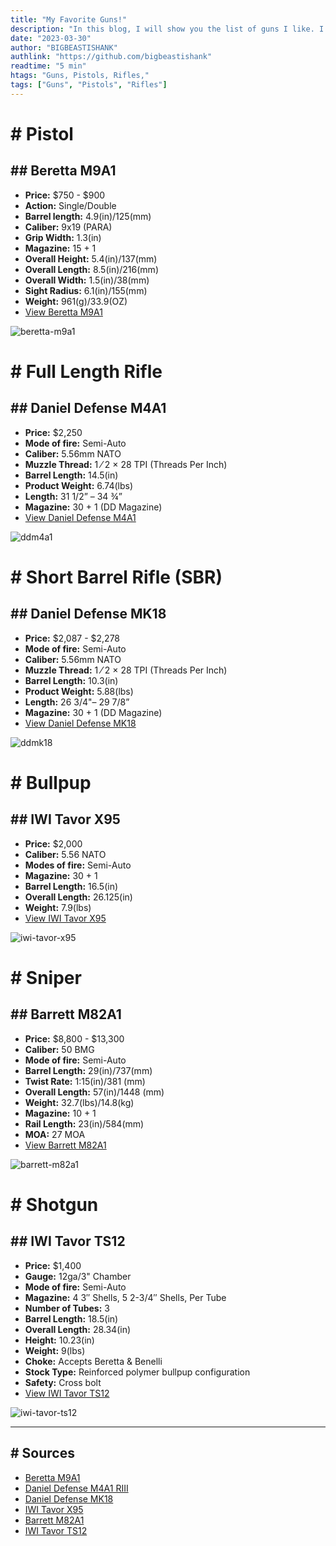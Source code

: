 ```yaml
---
title: "My Favorite Guns!"
description: "In this blog, I will show you the list of guns I like. I have different guns in different categories like bullpups, rifles, pistols, etc. You will get to know all the details of that gun in the blog itself."
date: "2023-03-30"
author: "BIGBEASTISHANK"
authlink: "https://github.com/bigbeastishank"
readtime: "5 min"
htags: "Guns, Pistols, Rifles,"
tags: ["Guns", "Pistols", "Rifles"]
---
```


# # Pistol

## ## Beretta M9A1

- **Price:** $750 - $900
- **Action:** Single/Double
- **Barrel length:** 4.9(in)/125(mm)
- **Caliber:** 9x19 (PARA)
- **Grip Width:** 1.3(in)
- **Magazine:** 15 + 1
- **Overall Height:** 5.4(in)/137(mm)
- **Overall Length:** 8.5(in)/216(mm)
- **Overall Width:** 1.5(in)/38(mm)
- **Sight Radius:** 6.1(in)/155(mm)
- **Weight:** 961(g)/33.9(OZ)
- [View Beretta M9A1](https://www.beretta.com/en-us/m9a1/)

![beretta-m9a1](/img/blog/fav-guns-2023/beretta-m9a1.webp)

# # Full Length Rifle

## ## Daniel Defense M4A1

- **Price:** $2,250
- **Mode of fire:** Semi-Auto
- **Caliber:** 5.56mm NATO
- **Muzzle Thread:** 1 ⁄ 2 × 28 TPI (Threads Per Inch)
- **Barrel Length:** 14.5(in)
- **Product Weight:** 6.74(lbs)
- **Length:** 31 1/2” – 34 ¾”
- **Magazine:** 30 + 1 (DD Magazine)
- [View Daniel Defense M4A1](https://danieldefense.com/m4a1.html)

![ddm4a1](/img/blog/fav-guns-2023/ddm4a1.jpg)

# # Short Barrel Rifle (SBR)

## ## Daniel Defense MK18

- **Price:** $2,087 - $2,278
- **Mode of fire:** Semi-Auto
- **Caliber:** 5.56mm NATO
- **Muzzle Thread:** 1 ⁄ 2 × 28 TPI (Threads Per Inch)
- **Barrel Length:** 10.3(in)
- **Product Weight:** 5.88(lbs)
- **Length:** 26 3/4"– 29 7/8”
- **Magazine:** 30 + 1 (DD Magazine)
- [View Daniel Defense MK18](https://danieldefense.com/mk18-sbr.html)

![ddmk18](/img/blog/fav-guns-2023/ddmk18.jpg)

# # Bullpup

## ## IWI Tavor X95

- **Price:** $2,000
- **Caliber:** 5.56 NATO
- **Modes of fire:** Semi-Auto
- **Magazine:** 30 + 1
- **Barrel Length:** 16.5(in)
- **Overall Length:** 26.125(in)
- **Weight:** 7.9(lbs)
- [View IWI Tavor X95](https://iwi.us/product/tavor-x95-5-56-nato-w16-barrel/)

![iwi-tavor-x95](/img/blog/fav-guns-2023/iwi-tavor-x95.jpg)

# # Sniper

## ## Barrett M82A1

- **Price:** $8,800 - $13,300
- **Caliber:** 50 BMG
- **Mode of fire:** Semi-Auto
- **Barrel Length:** 29(in)/737(mm)
- **Twist Rate:** 1:15(in)/381 (mm)
- **Overall Length:** 57(in)/1448 (mm)
- **Weight:** 32.7(lbs)/14.8(kg)
- **Magazine:** 10 + 1
- **Rail Length:** 23(in)/584(mm)
- **MOA:** 27 MOA
- [View Barrett M82A1](https://barrett.net/products/firearms/model-82a1/)

![barrett-m82a1](/img/blog/fav-guns-2023/barrett-m82a1.png)

# # Shotgun

## ## IWI Tavor TS12

- **Price:** $1,400
- **Gauge:** 12ga/3" Chamber
- **Mode of fire:** Semi-Auto
- **Magazine:** 4 3″ Shells, 5 2-3/4″ Shells, Per Tube
- **Number of Tubes:** 3
- **Barrel Length:** 18.5(in)
- **Overall Length:** 28.34(in)
- **Height:** 10.23(in)
- **Weight:** 9(lbs)
- **Choke:** Accepts Beretta & Benelli
- **Stock Type:** Reinforced polymer bullpup configuration
- **Safety:** Cross bolt
- [View IWI Tavor TS12](https://iwi.us/product/tavor-ts12/)

![iwi-tavor-ts12](/img/blog/fav-guns-2023/iwi-tavor-ts12.jpg)

---

## # Sources

- [Beretta M9A1](https://www.beretta.com/en-us/m9a1/)
- [Daniel Defense M4A1 RIII](https://danieldefense.com/m4a1-riii.html)
- [Daniel Defense MK18](https://danieldefense.com/mk18-sbr.html)
- [IWI Tavor X95](https://iwi.us/product/tavor-x95-5-56-nato-w16-barrel/)
- [Barrett M82A1](https://barrett.net/products/firearms/model-82a1/)
- [IWI Tavor TS12](https://iwi.us/product/tavor-ts12/)
